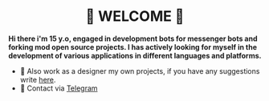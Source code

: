 <h1 align="center">👋 WELCOME 👋</h1>

**Hi there i'm 15 y.o, engaged in development bots for messenger bots and forking mod open source projects.
I has actively looking for myself in the development of various applications in different languages and platforms.**

- 🎨 Also work as a designer my own projects, if you have any suggestions write [here](https://github.com/izzyflame/izzyflame/issues).
- 💬 Contact via [Telegram](https://tg:resolve?domain=t4ndca1)
